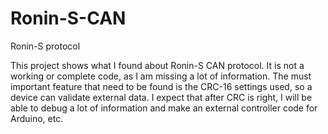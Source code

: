 # Ronin-S-CAN
Ronin-S protocol


This project shows what I found about Ronin-S CAN protocol. It is not a working or complete code, as I am missing a lot of information. The must important feature that need to be found is the CRC-16 settings used, so a device can validate external data. I expect that after CRC is right, I will be able to debug a lot of information and make an external controller code for Arduino, etc.
